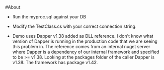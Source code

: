 #About

- Run the myproc.sql against your DB
- Modify the TestClass.cs with your correct connection string.

- Demo uses Dapper v1.38 added as DLL reference.
I don't know what version of Dapper is running in the production code that we are seeing this problem in.  The reference comes from an internal nuget server where Dapper is a dependency of our internal framework and specified to be >= v1.38.  Looking at the packages folder of the caller Dapper is v1.38.  The framework has package v1.42. 